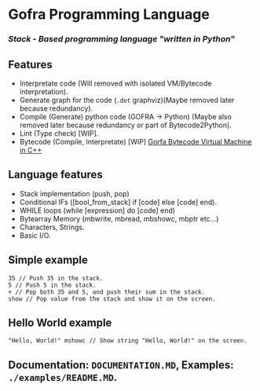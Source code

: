 # Gofra Programming Language
### ***Stack - Based programming language "written in Python"***

## Features
- Interpretate code (Will removed with isolated VM/Bytecode interpretation).
- Generate graph for the code (`.dot` graphviz)(Maybe removed later because redundancy).
- Compile (Generate) python code (GOFRA -> Python) (Maybe also removed later because redundancy or part of Bytecode2Python).
- Lint (Type check) [WIP].
- Bytecode (Compile, Interpretate) [WIP] [Gorfa Bytecode Virtual Machine in C++](https://github.com/gofralang/vm)

## Language features
- Stack implementation (push, pop)
- Conditional IFs ([bool_from_stack] if [code] else [code] end).
- WHILE loops (while [expression] do [code] end)
- Bytearray Memory (mbwrite, mbread, mbshowc, mbptr etc...)
- Characters, Strings.
- Basic I/O.

## Simple example
```
35 // Push 35 in the stack.
5 // Push 5 in the stack.
+ // Pop both 35 and 5, and push their sum in the stack.
show // Pop value from the stack and show it on the screen.
```
## Hello World example
```
"Hello, World!" mshowc // Show string "Hello, World!" on the screen.
```

## Documentation: `DOCUMENTATION.MD`, Examples: `./examples/README.MD`.
